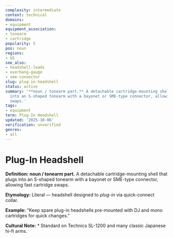 ```yaml
---
complexity: intermediate
context: technical
domains:
- equipment
equipment_association:
- tonearm
- cartridge
popularity: 5
pos: noun
regions:
- US
see_also:
- headshell-leads
- overhang-gauge
- sme-connector
slug: plug-in-headshell
status: active
summary: '**noun / tonearm part.** A detachable cartridge-mounting shell that plugs
  into an S-shaped tonearm with a bayonet or SME-type connector, allowing fast cartridge
  swaps.'
tags:
- equipment
term: Plug-In Headshell
updated: '2025-10-06'
verification: unverified
genres:
- all
---
```


# Plug-In Headshell

**Definition:** **noun / tonearm part.** A detachable cartridge-mounting shell that plugs into an S-shaped tonearm with a bayonet or SME-type connector, allowing fast cartridge swaps.

**Etymology:** Literal — headshell designed to *plug-in* via quick-connect collar.

**Example:** “Keep spare plug-in headshells pre-mounted with DJ and mono cartridges for quick changes.”

**Cultural Note:** * Standard on Technics SL-1200 and many classic Japanese hi-fi arms.

